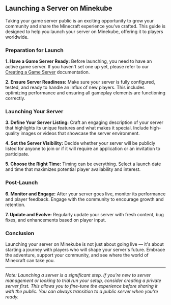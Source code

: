## Launching a Server on Minekube

Taking your game server public is an exciting opportunity to grow your community and share the Minecraft experience you've crafted. This guide is designed to help you launch your server on Minekube, offering it to players worldwide.

### Preparation for Launch

**1. Have a Game Server Ready:**
Before launching, you need to have an active game server. If you haven't set one up yet, please refer to our [Creating a Game Server](../../games/servers/create) documentation.

**2. Ensure Server Readiness:**
Make sure your server is fully configured, tested, and ready to handle an influx of new players. This includes optimizing performance and ensuring all gameplay elements are functioning correctly.

### Launching Your Server

**3. Define Your Server Listing:**
Craft an engaging description of your server that highlights its unique features and what makes it special. Include high-quality images or videos that showcase the server environment.

**4. Set the Server Visibility:**
Decide whether your server will be publicly listed for anyone to join or if it will require an application or an invitation to participate.

**5. Choose the Right Time:**
Timing can be everything. Select a launch date and time that maximizes potential player availability and interest.

### Post-Launch

**6. Monitor and Engage:**
After your server goes live, monitor its performance and player feedback. Engage with the community to encourage growth and retention.

**7. Update and Evolve:**
Regularly update your server with fresh content, bug fixes, and enhancements based on player input.

### Conclusion

Launching your server on Minekube is not just about going live — it's about starting a journey with players who will shape your server's future. Embrace the adventure, support your community, and see where the world of Minecraft can take you.

---

*Note: Launching a server is a significant step. If you're new to server management or looking to trial run your setup, consider creating a private server first. This allows you to fine-tune the experience before sharing it with the public. You can always transition to a public server when you're ready.*